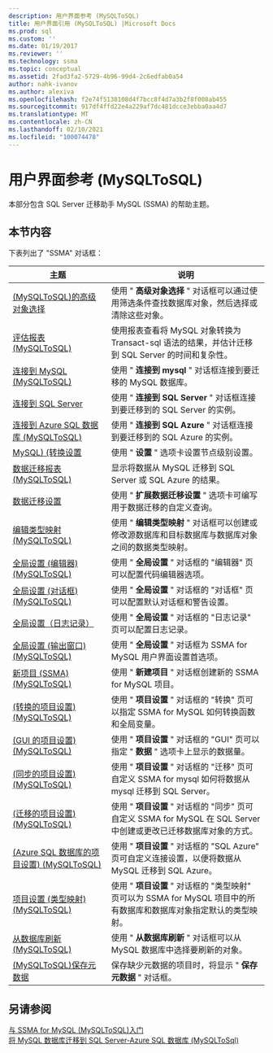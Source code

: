 ```yaml
---
description: 用户界面参考 (MySQLToSQL)
title: 用户界面引用 (MySQLToSQL) |Microsoft Docs
ms.prod: sql
ms.custom: ''
ms.date: 01/19/2017
ms.reviewer: ''
ms.technology: ssma
ms.topic: conceptual
ms.assetid: 2fad3fa2-5729-4b96-99d4-2c6edfab0a54
author: nahk-ivanov
ms.author: alexiva
ms.openlocfilehash: f2e74f5138108d4f7bcc8f4d7a3b2f8f008ab455
ms.sourcegitcommit: 917df4ffd22e4a229af7dc481dcce3ebba0aa4d7
ms.translationtype: MT
ms.contentlocale: zh-CN
ms.lasthandoff: 02/10/2021
ms.locfileid: "100074478"
---
```

# <a name="user-interface-reference-mysqltosql"></a>用户界面参考 (MySQLToSQL)
本部分包含 SQL Server 迁移助手 MySQL (SSMA) 的帮助主题。  
  
## <a name="in-this-section"></a>本节内容  
下表列出了 "SSMA" 对话框：  
  
|主题|说明|  
|-|-|  
|[&#40;MySQLToSQL&#41;的高级对象选择 ](../../ssma/mysql/advanced-object-selection-mysqltosql.md)|使用 " **高级对象选择** " 对话框可以通过使用筛选条件查找数据库对象，然后选择或清除这些对象。|  
|[评估报表 &#40;MySQLToSQL&#41;](../../ssma/mysql/assessment-report-mysqltosql.md)|使用报表查看将 MySQL 对象转换为 Transact-sql 语法的结果，并估计迁移到 SQL Server 的时间和复杂性。|  
|[连接到 MySQL &#40;MySQLToSQL&#41;](../../ssma/mysql/connect-to-mysql-mysqltosql.md)|使用 " **连接到 mysql** " 对话框连接到要迁移的 MySQL 数据库。|  
|[连接到 SQL Server](./connect-to-sql-server-mysqltosql.md)|使用 " **连接到 SQL Server** " 对话框连接到要迁移到的 SQL Server 的实例。|  
|[连接到 Azure SQL 数据库 &#40;MySQLToSQL&#41;](../../ssma/mysql/connect-to-azure-sql-db-mysqltosql.md)|使用 " **连接到 SQL Azure** " 对话框连接到要迁移到的 SQL Azure 的实例。|  
|[MySQL)  (转换设置 ](./conversion-settings-mysqltosql.md)|使用 " **设置** " 选项卡设置节点级别设置。|  
|[数据迁移报表 &#40;MySQLToSQL&#41;](../../ssma/mysql/data-migration-report-mysqltosql.md)|显示将数据从 MySQL 迁移到 SQL Server 或 SQL Azure 的结果。|  
|[数据迁移设置](data-migration-settings-mysqltosql.md)|使用 " **扩展数据迁移设置** " 选项卡可编写用于数据迁移的自定义查询。|  
|[编辑类型映射 &#40;MySQLToSQL&#41;](../../ssma/mysql/edit-type-mapping-mysqltosql.md)|使用 " **编辑类型映射** " 对话框可以创建或修改源数据库和目标数据库与数据库对象之间的数据类型映射。|  
|[全局设置 &#40;编辑器&#41; &#40;MySQLToSQL&#41;](../../ssma/mysql/global-settings-editor-mysqltosql.md)|使用 " **全局设置** " 对话框的 "编辑器" 页可以配置代码编辑器选项。|  
|[全局设置 &#40;对话框&#41; &#40;MySQLToSQL&#41;](../../ssma/mysql/global-settings-dialogs-mysqltosql.md)|使用 " **全局设置** " 对话框的 "对话框" 页可以配置默认对话框和警告设置。|  
|[全局设置（日志记录）](./global-settings-logging-mysqltosql.md)|使用 " **全局设置** " 对话框的 "日志记录" 页可以配置日志记录。|  
|[全局设置 &#40;输出窗口&#41; &#40;MySQLToSQL&#41;](../../ssma/mysql/global-settings-output-window-mysqltosql.md)|使用 " **全局设置** " 对话框为 SSMA for MySQL 用户界面设置首选项。|  
|[新项目 &#40;SSMA&#41; &#40;MySQLToSQL&#41;](../../ssma/mysql/new-project-ssma-mysqltosql.md)|使用 " **新建项目** " 对话框创建新的 SSMA for MySQL 项目。|  
|[&#40;转换的项目设置&#41; &#40;MySQLToSQL&#41;](../../ssma/mysql/project-settings-conversion-mysqltosql.md)|使用 " **项目设置** " 对话框的 "转换" 页可以指定 SSMA for MySQL 如何转换函数和全局变量。|  
|[&#40;GUI 的项目设置&#41;  &#40;MySQLToSQL&#41;](../../ssma/mysql/project-settings-gui-mysqltosql.md)|使用 " **项目设置** " 对话框的 "GUI" 页可以指定 " **数据** " 选项卡上显示的数据量。|  
|[&#40;同步的项目设置&#41; &#40;MySQLToSQL&#41;](../../ssma/mysql/project-settings-synchronization-mysqltosql.md)|使用 " **项目设置** " 对话框的 "迁移" 页可自定义 SSMA for mysql 如何将数据从 mysql 迁移到 SQL Server。|  
|[&#40;迁移的项目设置&#41; &#40;MySQLToSQL&#41;](../../ssma/mysql/project-settings-migration-mysqltosql.md)|使用 " **项目设置** " 对话框的 "同步" 页可自定义 SSMA for MySQL 在 SQL Server 中创建或更改已迁移数据库对象的方式。|  
|[&#40;Azure SQL 数据库的项目设置&#41; &#40;MySQLToSQL&#41;](../../ssma/mysql/project-settings-azure-sql-db-mysqltosql.md)|使用 " **项目设置** " 对话框的 "SQL Azure" 页可自定义连接设置，以便将数据从 MySQL 迁移到 SQL Azure。|  
|[项目设置 &#40;类型映射&#41; &#40;MySQLToSQL&#41;](../../ssma/mysql/project-settings-type-mapping-mysqltosql.md)|使用 " **项目设置** " 对话框的 "类型映射" 页可以为 SSMA for MySQL 项目中的所有数据库和数据库对象指定默认的类型映射。|  
|[从数据库刷新 &#40;MySQLToSQL&#41;](../../ssma/mysql/refresh-from-database-mysqltosql.md)|使用 " **从数据库刷新** " 对话框可以从 MySQL 数据库中选择要刷新的对象。|  
|[&#40;MySQLToSQL&#41;保存元数据 ](../../ssma/mysql/save-metadata-mysqltosql.md)|保存缺少元数据的项目时，将显示 " **保存元数据** " 对话框。|  
  
## <a name="see-also"></a>另请参阅  
[与 SSMA for MySQL &#40;MySQLToSQL&#41;入门 ](../../ssma/mysql/getting-started-with-ssma-for-mysql-mysqltosql.md)  
[将 MySQL 数据库迁移到 SQL Server-Azure SQL 数据库 &#40;MySQLToSql&#41;](../../ssma/mysql/migrating-mysql-databases-to-sql-server-azure-sql-db-mysqltosql.md)  
